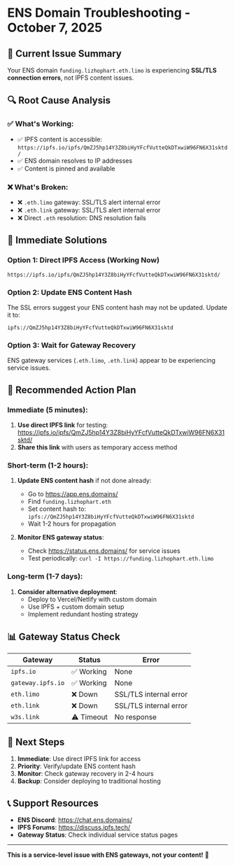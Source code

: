 # ENS Domain Troubleshooting - October 7, 2025

## 🚨 **Current Issue Summary**
Your ENS domain `funding.lizhophart.eth.limo` is experiencing **SSL/TLS connection errors**, not IPFS content issues.

## 🔍 **Root Cause Analysis**

### ✅ What's Working:
- ✅ IPFS content is accessible: `https://ipfs.io/ipfs/QmZJ5hp14Y3Z8biHyYFcfVutteQkDTxwiW96FN6X31sktd/`
- ✅ ENS domain resolves to IP addresses
- ✅ Content is pinned and available

### ❌ What's Broken:
- ❌ `.eth.limo` gateway: SSL/TLS alert internal error
- ❌ `.eth.link` gateway: SSL/TLS alert internal error  
- ❌ Direct `.eth` resolution: DNS resolution fails

## 🔧 **Immediate Solutions**

### **Option 1: Direct IPFS Access (Working Now)**
```
https://ipfs.io/ipfs/QmZJ5hp14Y3Z8biHyYFcfVutteQkDTxwiW96FN6X31sktd/
```

### **Option 2: Update ENS Content Hash**
The SSL errors suggest your ENS content hash may not be updated. Update it to:
```
ipfs://QmZJ5hp14Y3Z8biHyYFcfVutteQkDTxwiW96FN6X31sktd
```

### **Option 3: Wait for Gateway Recovery**
ENS gateway services (`.eth.limo`, `.eth.link`) appear to be experiencing service issues.

## 🚀 **Recommended Action Plan**

### **Immediate (5 minutes):**
1. **Use direct IPFS link** for testing: https://ipfs.io/ipfs/QmZJ5hp14Y3Z8biHyYFcfVutteQkDTxwiW96FN6X31sktd/
2. **Share this link** with users as temporary access method

### **Short-term (1-2 hours):**
1. **Update ENS content hash** if not done already:
   - Go to https://app.ens.domains/
   - Find `funding.lizhophart.eth`
   - Set content hash to: `ipfs://QmZJ5hp14Y3Z8biHyYFcfVutteQkDTxwiW96FN6X31sktd`
   - Wait 1-2 hours for propagation

2. **Monitor ENS gateway status**:
   - Check https://status.ens.domains/ for service issues
   - Test periodically: `curl -I https://funding.lizhophart.eth.limo`

### **Long-term (1-7 days):**
1. **Consider alternative deployment**:
   - Deploy to Vercel/Netlify with custom domain
   - Use IPFS + custom domain setup
   - Implement redundant hosting strategy

## 📊 **Gateway Status Check**

| Gateway | Status | Error |
|---------|--------|-------|
| `ipfs.io` | ✅ Working | None |
| `gateway.ipfs.io` | ✅ Working | None |
| `eth.limo` | ❌ Down | SSL/TLS internal error |
| `eth.link` | ❌ Down | SSL/TLS internal error |
| `w3s.link` | ⚠️ Timeout | No response |

## 🔄 **Next Steps**

1. **Immediate**: Use direct IPFS link for access
2. **Priority**: Verify/update ENS content hash
3. **Monitor**: Check gateway recovery in 2-4 hours
4. **Backup**: Consider deploying to traditional hosting

## 📞 **Support Resources**

- **ENS Discord**: https://chat.ens.domains/
- **IPFS Forums**: https://discuss.ipfs.tech/
- **Gateway Status**: Check individual service status pages

---
**This is a service-level issue with ENS gateways, not your content!** 🎯
